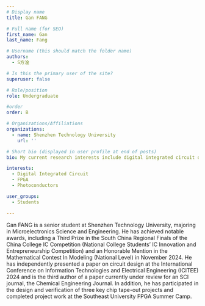 ```yaml
---
# Display name
title: Gan FANG

# Full name (for SEO)
first_name: Gan
last_name: Fang

# Username (this should match the folder name)
authors:
  - S方淦

# Is this the primary user of the site?
superuser: false

# Role/position
role: Undergraduate

#order
order: B

# Organizations/Affiliations
organizations:
  - name: Shenzhen Technology University
    url: ''

# Short bio (displayed in user profile at end of posts) 
bio: My current research interests include digital integrated circuit design and embedded systems.

interests: 
  - Digital Integrated Circuit 
  - FPGA
  - Photoconductors

user_groups:
  - Students

---
```


Gan FANG is a senior student at Shenzhen Technology University, majoring in Microelectronics Science and Engineering. He has achieved notable awards, including a Third Prize in the South China Regional Finals of the China College IC Competition (National College Students’ IC Innovation and Entrepreneurship Competition) and an Honorable Mention in the Mathematical Contest In Modeling (National Level) in November 2024. He has independently presented a paper on circuit design at the International Conference on Information Technologies and Electrical Engineering (ICITEE) 2024 and is the third author of a paper currently under review for an SCI journal, the Chemical Engineering Journal. In addition, he has participated in the design and verification of three key chip tape-out projects and completed project work at the Southeast University FPGA Summer Camp. 
